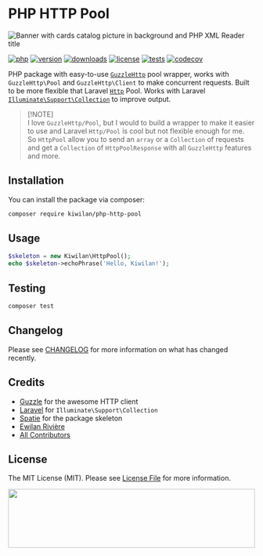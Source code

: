 # PHP HTTP Pool

![Banner with cards catalog picture in background and PHP XML Reader title](https://raw.githubusercontent.com/kiwilan/php-http-pool/main/docs/banner.jpg)

[![php][php-version-src]][php-version-href]
[![version][version-src]][version-href]
[![downloads][downloads-src]][downloads-href]
[![license][license-src]][license-href]
[![tests][tests-src]][tests-href]
[![codecov][codecov-src]][codecov-href]

PHP package with easy-to-use [`GuzzleHttp`](https://docs.guzzlephp.org/en/stable/quickstart.html) pool wrapper, works with `GuzzleHttp\Pool` and `GuzzleHttp\Client` to make concurrent requests. Built to be more flexible that Laravel [`Http`](https://laravel.com/docs/10.x/http-client#customizing-concurrent-requests) Pool. Works with Laravel [`Illuminate\Support\Collection`](https://laravel.com/docs/10.x/collections) to improve output.

> [!NOTE]\
> I love `GuzzleHttp/Pool`, but I would to build a wrapper to make it easier to use and Laravel `Http/Pool` is cool but not flexible enough for me. So `HttpPool` allow you to send an `array` or a `Collection` of requests and get a `Collection` of `HttpPoolResponse` with all `GuzzleHttp` features and more.

## Installation

You can install the package via composer:

```bash
composer require kiwilan/php-http-pool
```

## Usage

```php
$skeleton = new Kiwilan\HttpPool();
echo $skeleton->echoPhrase('Hello, Kiwilan!');
```

## Testing

```bash
composer test
```

## Changelog

Please see [CHANGELOG](CHANGELOG.md) for more information on what has changed recently.

## Credits

-   [Guzzle](https://docs.guzzlephp.org/en/stable/quickstart.html) for the awesome HTTP client
-   [Laravel](https://laravel.com/docs/10.x/http-client) for `Illuminate\Support\Collection`
-   [Spatie](https://github.com/spatie/package-skeleton-php) for the package skeleton
-   [Ewilan Rivière](https://github.com/kiwilan)
-   [All Contributors](../../contributors)

## License

The MIT License (MIT). Please see [License File](LICENSE.md) for more information.

[<img src="https://user-images.githubusercontent.com/48261459/201463225-0a5a084e-df15-4b11-b1d2-40fafd3555cf.svg" height="120rem" width="100%" />](https://github.com/kiwilan)

[version-src]: https://img.shields.io/packagist/v/kiwilan/php-http-pool.svg?style=flat-square&colorA=18181B&colorB=777BB4
[version-href]: https://packagist.org/packages/kiwilan/php-http-pool
[php-version-src]: https://img.shields.io/static/v1?style=flat-square&label=PHP&message=v8.0&color=777BB4&logo=php&logoColor=ffffff&labelColor=18181b
[php-version-href]: https://www.php.net/
[downloads-src]: https://img.shields.io/packagist/dt/kiwilan/php-http-pool.svg?style=flat-square&colorA=18181B&colorB=777BB4
[downloads-href]: https://packagist.org/packages/kiwilan/php-http-pool
[license-src]: https://img.shields.io/github/license/kiwilan/php-http-pool.svg?style=flat-square&colorA=18181B&colorB=777BB4
[license-href]: https://github.com/kiwilan/php-http-pool/blob/main/README.md
[tests-src]: https://img.shields.io/github/actions/workflow/status/kiwilan/php-http-pool/run-tests.yml?branch=main&label=tests&style=flat-square&colorA=18181B
[tests-href]: https://packagist.org/packages/kiwilan/php-http-pool
[codecov-src]: https://codecov.io/gh/kiwilan/php-http-pool/branch/main/graph/badge.svg?token=P9XIK2KV9G
[codecov-href]: https://codecov.io/gh/kiwilan/php-http-pool
